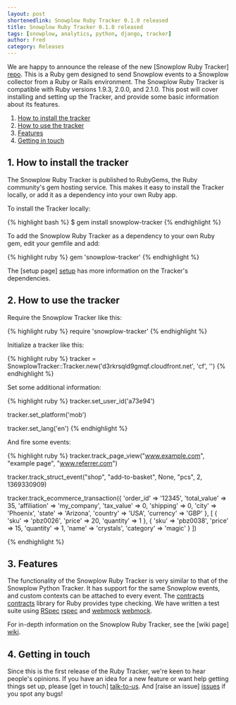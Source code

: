 ```yaml
---
layout: post
shortenedlink: Snowplow Ruby Tracker 0.1.0 released
title: Snowplow Ruby Tracker 0.1.0 released
tags: [snowplow, analytics, python, django, tracker]
author: Fred
category: Releases
---
```


We are happy to announce the release of the new [Snowplow Ruby Tracker] [repo]. This is a Ruby gem designed to send Snowplow events to a Snowplow collector from a Ruby or Rails environment. The Snowplow Ruby Tracker is compatible with Ruby versions 1.9.3, 2.0.0, and 2.1.0. This post will cover installing and setting up the Tracker, and provide some basic information about its features.

1. [How to install the tracker](/blog/2014/xx/xx-snowplow-ruby-tracker-0.1.0-released/#get)
2. [How to use the tracker](/blog/2014/xx/xx-snowplow-ruby-tracker-0.1.0-released/#usage)
3. [Features](/blog/2014/xx/xx-snowplow-ruby-tracker-0.1.0-released/#roadmap)
4. [Getting in touch](/blog/2014/xx/xx-snowplow-ruby-tracker-0.1.0-released/#contact)

<!--more-->

<h2><a name=get>1. How to install the tracker</a></h2>

The Snowplow Ruby Tracker is published to RubyGems, the Ruby community's gem hosting service. This makes it easy to install the Tracker locally, or add it as a dependency into your own Ruby app.

To install the Tracker locally:

{% highlight bash %}
$ gem install snowplow-tracker
{% endhighlight %}

To add the Snowplow Ruby Tracker as a dependency to your own Ruby gem, edit your gemfile and add:

{% highlight ruby %}
gem 'snowplow-tracker'
{% endhighlight %}

The [setup page] [setup] has more information on the Tracker's dependencies.

<h2><a name=usage>2. How to use the tracker</a></h2>

Require the Snowplow Tracker like this:

{% highlight ruby %}
require 'snowplow-tracker'
{% endhighlight %}

Initialize a tracker like this:

{% highlight ruby %}
tracker = SnowplowTracker::Tracker.new('d3rkrsqld9gmqf.cloudfront.net', 'cf', '')
{% endhighlight %}

Set some additional information:

{% highlight ruby %}
tracker.set_user_id('a73e94')

tracker.set_platform('mob')

tracker.set_lang('en')
{% endhighlight %}

And fire some events:

{% highlight ruby %}
tracker.track_page_view("www.example.com", "example page", "www.referrer.com")

tracker.track_struct_event("shop", "add-to-basket", None, "pcs", 2, 1369330909)

tracker.track_ecommerce_transaction({
  'order_id' => '12345',
  'total_value' => 35,
  'affiliation' => 'my_company',
  'tax_value' => 0,
  'shipping' => 0,
  'city' => 'Phoenix',
  'state' => 'Arizona',
  'country' => 'USA',
  'currency' => 'GBP'
  },
  [ {
  'sku' => 'pbz0026',
  'price' => 20,
  'quantity' => 1
  },
  {
  'sku' => 'pbz0038',
  'price' => 15,
  'quantity' => 1,
  'name' => 'crystals',
  'category' => 'magic'
  } ])

{% endhighlight %}

<h2><a name=usage>3. Features</a></h2>

The functionality of the Snowplow Ruby Tracker is very similar to that of the Snowplow Python Tracker. It has support for the same Snowplow events, and custom contexts can be attached to every event. The [contracts] [contracts] library for Ruby provides type checking. We have written a test suite using [RSpec] [rspec] and [webmock] [webmock].

For in-depth information on the Snowplow Ruby Tracker, see the [wiki page] [wiki].

<h2><a name=contact>4. Getting in touch</a></h2>

Since this is the first release of the Ruby Tracker, we're keen to hear people's opinions. If you have an idea for a new feature or want help getting things set up, please [get in touch] [talk-to-us]. And [raise an issue] [issues] if you spot any bugs!

[contracts]: https://rubygems.org/gems/contracts
[rspec]: https://rubygems.org/gems/rspec
[webmock]: https://rubygems.org/gems/webmock

[repo]: https://github.com/snowplow/snowplow-ruby-tracker
[wiki]: https://github.com/snowplow/snowplow/wiki/Ruby-Tracker
[setup]: https://github.com/snowplow/snowplow/wiki/Ruby-tracker-setup
[talk-to-us]: https://github.com/snowplow/snowplow/wiki/Talk-to-us
[issues]: https://github.com/snowplow/snowplow-ruby-tracker/issues
